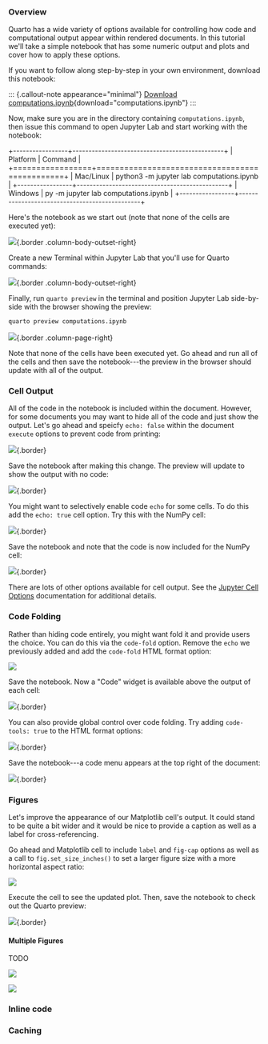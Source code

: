 ### Overview

Quarto has a wide variety of options available for controlling how code and computational output appear within rendered documents. In this tutorial we'll take a simple notebook that has some numeric output and plots and cover how to apply these options.

If you want to follow along step-by-step in your own environment, download this notebook:

::: {.callout-note appearance="minimal"}
<i class="bi bi-journal-code"></i> [Download computations.ipynb](_computations.ipynb){download="computations.ipynb"}
:::

Now, make sure you are in the directory containing `computations.ipynb`, then issue this command to open Jupyter Lab and start working with the notebook:

+-----------------+-----------------------------------------------+
| Platform        | Command                                       |
+=================+===============================================+
| Mac/Linux       |     python3 -m jupyter lab computations.ipynb |
+-----------------+-----------------------------------------------+
| Windows         |     py -m jupyter lab computations.ipynb      |
+-----------------+-----------------------------------------------+

Here's the notebook as we start out (note that none of the cells are executed yet):

![](images/jupyter-computations.png){.border .column-body-outset-right}

Create a new Terminal within Jupyter Lab that you'll use for Quarto commands:

![](../hello/images/jupyter-terminal.png){.border .column-body-outset-right}

Finally, run `quarto preview` in the terminal and position Jupyter Lab side-by-side with the browser showing the preview:

``` bash
quarto preview computations.ipynb
```

![](images/jupyter-computations-preview.png){.border .column-page-right}

Note that none of the cells have been executed yet. Go ahead and run all of the cells and then save the notebook---the preview in the browser should update with all of the output.

### Cell Output

All of the code in the notebook is included within the document. However, for some documents you may want to hide all of the code and just show the output. Let's go ahead and speicfy `echo: false` within the document `execute` options to prevent code from printing:

![](images/jupyter-execute-echo-false.png){.border}

Save the notebook after making this change. The preview will update to show the output with no code:

![](images/jupyter-exec-echo-false-preview.png){.border}

You might want to selectively enable code `echo` for some cells. To do this add the `echo: true` cell option. Try this with the NumPy cell:

![](images/jupyter-exec-echo-true.png){.border}

Save the notebook and note that the code is now included for the NumPy cell:

![](images/jupyter-exec-echo-true-preview.png){.border}

There are lots of other options available for cell output. See the [Jupyter Cell Options](https://quarto.org/docs/reference/cells/cells-jupyter.html) documentation for additional details.

### Code Folding

Rather than hiding code entirely, you might want fold it and provide users the choice. You can do this via the `code-fold` option. Remove the `echo` we previously added and add the `code-fold` HTML format option:

![](images/jupyter-code-fold.png)

Save the notebook. Now a "Code" widget is available above the output of each cell:

![](images/jupyter-code-fold-preview.png){.border}

You can also provide global control over code folding. Try adding `code-tools: true` to the HTML format options:

![](images/jupyter-code-tools.png){.border}

Save the notebook---a code menu appears at the top right of the document:

![](images/jupyter-code-tools-preview.png){.border}

### Figures

Let's improve the appearance of our Matplotlib cell's output. It could stand to be quite a bit wider and it would be nice to provide a caption as well as a label for cross-referencing.

Go ahead and Matplotlib cell to include `label` and `fig-cap` options as well as a call to `fig.set_size_inches()` to set a larger figure size with a more horizontal aspect ratio:

![](images/jupyter-figure-options.png)

Execute the cell to see the updated plot. Then, save the notebook to check out the Quarto preview:

![](images/jupyter-figure-options-preview.png){.border}

#### Multiple Figures

TODO

![](images/jupyter-plotly.png)

![](images/jupyer-plotly-preview.png)

### Inline code

### Caching
